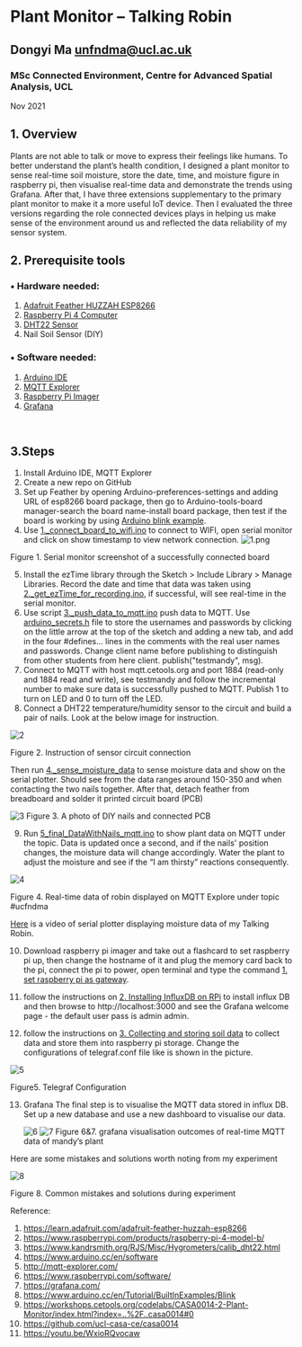 #  Plant Monitor – Talking Robin

## Dongyi Ma  unfndma@ucl.ac.uk
### MSc Connected Environment, Centre for Advanced Spatial Analysis, UCL 
Nov 2021
## 1. Overview
Plants are not able to talk or move to express their feelings like humans. To better understand the plant’s health condition, I designed a plant monitor to sense real-time soil moisture, store the date, time, and moisture figure in raspberry pi, then visualise real-time data and demonstrate the trends using Grafana. After that, I have three extensions supplementary to the primary plant monitor to make it a more useful IoT device. Then I evaluated the three versions regarding the role connected devices plays in helping us make sense of the environment around us and reflected the data reliability of my sensor system.  
## 2. Prerequisite tools 
### •	Hardware needed:
1. [Adafruit Feather HUZZAH ESP8266](https://learn.adafruit.com/adafruit-feather-huzzah-esp8266)
2. [Raspberry Pi 4 Computer](https://www.raspberrypi.com/products/raspberry-pi-4-model-b/) 
3. [DHT22 Sensor](https://www.kandrsmith.org/RJS/Misc/Hygrometers/calib_dht22.html) 
4. Nail Soil Sensor (DIY)
### •	Software needed:
1. [Arduino IDE](https://www.arduino.cc/en/software)
2. [MQTT Explorer](http://mqtt-explorer.com/) 
3. [Raspberry Pi Imager](https://www.raspberrypi.com/software/)  
4. [Grafana](https://grafana.com/) 

 
## 3.Steps 
1. Install Arduino IDE, MQTT Explorer
2. Create a new repo on GitHub
3.  Set up Feather by opening Arduino-preferences-settings and adding URL of esp8266 board package, then go to Arduino-tools-board manager-search the board name-install board package, then test if the board is working by using [Arduino blink example](https://www.arduino.cc/en/Tutorial/BuiltInExamples/Blink).
4. Use [1._connect_board_to_wifi.ino](https://github.com/mandymadongyi/Plant-Monitor/blob/main/resources/scripts/1._connect_board_to_wifi/1._connect_board_to_wifi.ino) to connect to WIFI, open serial monitor and click on show timestamp to view network connection. 
![1.png](https://github.com/mandymadongyi/Plant-Monitor/blob/main/pictures/1.png?raw=true) 

 Figure 1. Serial monitor screenshot of a successfully connected board

5. Install the ezTime library through the Sketch > Include Library > Manage Libraries. Record the date and time that data was taken using [2._get_ezTime_for_recording.ino](https://github.com/mandymadongyi/Plant-Monitor/blob/main/resources/scripts/2._get_ezTime_for_recording/2._get_ezTime_for_recording.ino), if successful, will see real-time in the serial monitor. 
6. Use script [3._push_data_to_mqtt.ino](https://github.com/mandymadongyi/Plant-Monitor/blob/main/resources/scripts/3._push_data_to_mqtt/3._push_data_to_mqtt.ino) push data to MQTT. Use [arduino_secrets.h](https://github.com/mandymadongyi/Plant-Monitor/blob/main/resources/scripts/3._push_data_to_mqtt/arduino_secrets.h) file to store the usernames and passwords by clicking on the little arrow at the top of the sketch and adding a new tab, and add in the four #defines... lines in the comments with the real user names and passwords. Change client name before publishing to distinguish from other students from here client. publish("testmandy", msg).
7. Connect to MQTT with host mqtt.cetools.org and port 1884 (read-only and 1884 read and write), see testmandy and follow the incremental number to make sure data is successfully pushed to MQTT. Publish 1 to turn on LED and 0 to turn off the LED. 
8. Connect a DHT22 temperature/humidity sensor to the circuit and build a pair of nails. Look at the below image for instruction. 

 ![2](https://github.com/mandymadongyi/Plant-Monitor/blob/main/pictures/2.png?raw=true)

Figure 2. Instruction of sensor circuit connection

Then run [4._sense_moisture_data](https://github.com/mandymadongyi/Plant-Monitor/blob/main/resources/scripts/4._sense_moisture_data/4._sense_moisture_data.ino) to sense moisture data and show on the serial plotter. Should see from the data ranges around 150-350 and when contacting the two nails together. After that, detach feather from breadboard and solder it printed circuit board (PCB) 
 
 ![3](https://github.com/mandymadongyi/Plant-Monitor/blob/main/pictures/3.png?raw=true)
Figure 3. A photo of DIY nails and connected PCB

9. Run [5_final_DataWithNails_mqtt.ino](https://github.com/mandymadongyi/Plant-Monitor/blob/main/resources/scripts/5_final_DataWithNails_mqtt/5_final_DataWithNails_mqtt.ino) to show plant data on MQTT under the topic. Data is updated once a second, and if the nails' position changes, the moisture data will change accordingly. Water the plant to adjust the moisture and see if the “I am thirsty” reactions consequently. 

 ![4](https://github.com/mandymadongyi/Plant-Monitor/blob/main/pictures/4.png?raw=true)

Figure 4. Real-time data of robin displayed on MQTT Explore under topic #ucfndma

[Here](https://youtu.be/WxioRQvocaw) is a video of serial plotter displaying moisture data of my Talking Robin.

10. Download raspberry pi imager and take out a flashcard to set raspberry pi up, then change the hostname of it and plug the memory card back to the pi, connect the pi to power, open terminal and type the command [1. set raspberry pi as gateway](https://github.com/mandymadongyi/Plant-Monitor/blob/main/resources/raspberry%20pi%20terminal%20commands/1.%20set%20raspberry%20pi%20as%20gateway%20.xlsx).
11. follow the instructions on [2. Installing InfluxDB on RPi](https://github.com/mandymadongyi/Plant-Monitor/blob/main/resources/raspberry%20pi%20terminal%20commands/2.%20Installing%20InfluxDB%20on%20RPi%20.xlsx) to install influx DB and then browse to http://localhost:3000 and see the Grafana welcome page - the default user pass is admin admin.

12. follow the instructions on [3. Collecting and storing soil data](https://github.com/mandymadongyi/Plant-Monitor/blob/main/resources/raspberry%20pi%20terminal%20commands/3.%20Collecting%20and%20storing%20soil%20data%20.xlsx) to collect data and store them into raspberry pi storage. Change the configurations of telegraf.conf file like is shown in the picture.

 ![5](https://github.com/mandymadongyi/Plant-Monitor/blob/main/pictures/5.png?raw=true)

Figure5. Telegraf Configuration

13. Grafana
The final step is to visualise the MQTT data stored in influx DB. Set up a new database and use a new dashboard to visualise our data. 

     ![6](https://github.com/mandymadongyi/Plant-Monitor/blob/main/pictures/6.jpeg?raw=true)
![7](https://github.com/mandymadongyi/Plant-Monitor/blob/main/pictures/7.jpeg?raw=true)
Figure 6&7. grafana visualisation outcomes of real-time MQTT data of mandy’s plant



Here are some mistakes and solutions worth noting from my experiment

![8](https://github.com/mandymadongyi/Plant-Monitor/blob/main/pictures/8.png?raw=true)


Figure 8. Common mistakes and solutions during experiment


Reference:

1. https://learn.adafruit.com/adafruit-feather-huzzah-esp8266
2. https://www.raspberrypi.com/products/raspberry-pi-4-model-b/
3. https://www.kandrsmith.org/RJS/Misc/Hygrometers/calib_dht22.html
4. https://www.arduino.cc/en/software
5. http://mqtt-explorer.com/
6. https://www.raspberrypi.com/software/
7. https://grafana.com/
8. https://www.arduino.cc/en/Tutorial/BuiltInExamples/Blink
9. https://workshops.cetools.org/codelabs/CASA0014-2-Plant-Monitor/index.html?index=..%2F..casa0014#0
10. https://github.com/ucl-casa-ce/casa0014
11. https://youtu.be/WxioRQvocaw

